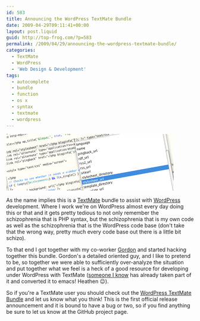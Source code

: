 ```yaml
---
id: 583
title: Announcing the WordPress TextMate Bundle
date: 2009-04-29T09:11:41+00:00
layout: post.liquid
guid: http://top-frog.com/?p=583
permalink: /2009/04/29/announcing-the-wordpress-textmate-bundle/
categories:
  - TextMate
  - WordPress
  - 'Web Design & Development'
tags:
  - autocomplete
  - bundle
  - function
  - os x
  - syntax
  - textmate
  - wordpress
---
```

[<img src="/assets/articles/bundle-announce-header.png" alt="bundle-announce-header" title="bundle-announce-header" />](/projects/wordpress-textmate-bundle/)

As the name implies this is a [TextMate](http://macromates.com) bundle to assist with [WordPress](http://wordpress.org) development. Where I work we're on WordPress almost every day doing this or that and it gets pretty tedious to not only remember the schizophrenia that is PHP syntax, but the schizophrenia that is my own code as well as the schizophrenia that is the WordPress code base (don't take that the wrong way, pretty much every code base out there is a little bit schizo). 

To that end I got together with my co-worker [Gordon](http://gordonbrander.com) and started hacking together this bundle. Gordon's a detailed oriented guy, and I like to pretend to be, so together we were able to sufficiently over-analyze the situation and put together what we feel is a heck of a good resource for developing under WordPress with TextMate ([someone I know](http://gregorygrubbs.com/) has already taken part of it and converted it to emacs! Heathen 😉).

So if you're a TextMate user you should check out the [WordPress TextMate Bundle](/projects/wordpress-textmate-bundle/ "WordPress TextMate Development Bundle") and let us know what you think! This is the first official release announcement and it is bound to have a bug or two, so if you find anything be sure to let us know at the GitHub project page.
